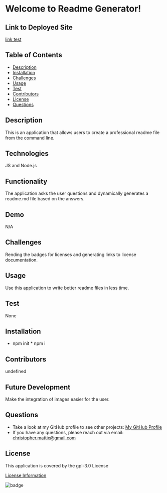 

# Welcome to Readme Generator! 
 
## Link to Deployed Site
[link test](https://shields.io/)

## Table of Contents
  * [Description](#description)
  * [Installation](#installation)
  * [Challenges](#challenges)
  * [Usage](#usage)
  * [Test](#test)
  * [Contributors](#contributors)
  * [License](#license)
  * [Questions](#questions)

## Description
This is an application that allows users to create a professional readme file from the command line.
 
## Technologies
JS and Node.js

## Functionality
The application asks the user questions and dynamically generates a readme.md file based on the answers.

## Demo
N/A

## Challenges
Rending the badges for licenses and generating links to license documentation.

## Usage
Use this application to write better readme files in less time.

## Test
None

## Installation
* npm init * npm i

## Contributors
undefined

## Future Development
Make the integration of images easier for the user.

## Questions
* Take a look at my GitHub profile to see other projects: 
[My GitHub Profile](https://github.com/BeardoMattix)
* If you have any questions, please reach out via email: christopher.mattix@gmail.com

## License 
This application is covered by the gpl-3.0 License

[License Information](https://opensource.org/licenses/gpl-3.0)

![badge](https://img.shields.io/static/v1?label=License&message=gpl-3.0&color=success)

